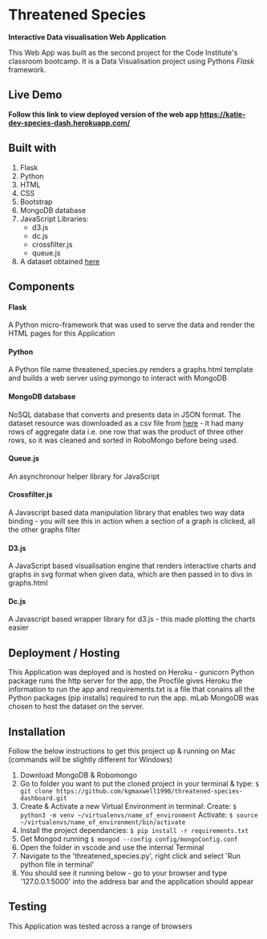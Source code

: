# Threatened Species
**Interactive Data visualisation Web Application**

This Web App was built as the second project for the Code Institute's classroom bootcamp. It is a Data Visualisation project using Pythons *Flask* framework.

## Live Demo

**Follow this link to view deployed version of the web app https://katie-dev-species-dash.herokuapp.com/**

## Built with 
1. Flask 
2. Python
2. HTML
3. CSS
4. Bootstrap
5. MongoDB database
6. JavaScript Libraries:
    * d3.js
    * dc.js
    * crossfilter.js
    * queue.js
7. A dataset obtained [here](https://stats.oecd.org/Index.aspx?DataSetCode=WILD_LIFE#)

## Components

#### Flask
A Python micro-framework that was used to serve the data and render the HTML pages for this Application

#### Python
A Python file name threatened_species.py renders a graphs.html template and builds a web server using pymongo to interact with MongoDB

#### MongoDB database
NoSQL database that converts and presents data in JSON format. The dataset resource was downloaded as a csv file from [here](https://stats.oecd.org/Index.aspx?DataSetCode=WILD_LIFE#) - it had many rows of aggregate data i.e. one row that was the product of three other rows, so it was cleaned and sorted in RoboMongo before being used.

#### Queue.js
An asynchronour helper library for JavaScript

#### Crossfilter.js
A Javascript based data manipulation library that enables two way data binding - you will see this in action when a section of a graph is clicked, all the other graphs filter

#### D3.js
A JavaScript based visualisation engine that renders interactive charts and graphs in svg format when given data, which are then passed in to divs in graphs.html

#### Dc.js
A Javascript based wrapper library for d3.js - this made plotting the charts easier


## Deployment / Hosting

This Application was deployed and is hosted on Heroku - gunicorn Python package runs the http server for the app, the Procfile gives Heroku the information to run the app and requirements.txt is a file that conains all the Python packages (pip installs) required to run the app. mLab MongoDB was chosen to host the dataset on the server.


## Installation

Follow the below instructions to get this project up & running on Mac (commands will be slightly different for Windows)

1. Download MongoDB & Robomongo
2. Go to folder you want to put the cloned project in your terminal & type:
    `$ git clone https://github.com/kgmaxwell1990/threatened-species-dashboard.git`
3. Create & Activate a new Virtual Environment in terminal:
    Create: `$ python3 -m venv ~/virtualenvs/name_of_environment`
    Activate: `$ source ~/virtualenvs/name_of_environment/bin/activate`
4. Install the project dependancies:
    `$ pip install -r requirements.txt`
5. Get Mongod running
    `$ mongod --config config/mongoConfig.conf`
6. Open the folder in vscode and use the internal Terminal 
7. Navigate to the 'threatened_species.py', right click and select 'Run python file in terminal'
8. You should see it running below - go to your browser and type '127.0.0.1:5000' into the address bar and the application should appear


## Testing
This Application was tested across a range of browsers






